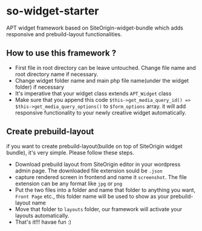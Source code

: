 # so-widget-starter
APT widget framework based on SiteOrigin-widget-bundle which adds responsive and prebuild-layout functionalities.

## How to use this framework ?
- First file in root directory can be leave untouched. Change file name and root directory name if necessary.
- Change widget folder name and main php file name(under the widget folder) if necessary
- It's imperative that your widget class extends `APT_Widget` class
- Make sure that you append this code `$this->get_media_query_id() => $this->get_media_query_options()` to `$form_options` array. it will add responsive functionality to your newly creative widget automatically.

## Create prebuild-layout
if you want to create prebuild-layout(builde on top of SiteOrigin widget bundle), it's very simple. Please follow these steps.
- Download prebuild layout from SiteOrigin editor in your wordpress admin page. The downloaded file extension sould be `.json`
- capture rendered screen in frontend and name it `screenshot`. The file extension can be any format like `jpg` or `png`
- Put the two files into a folder and name that folder to anything you want, `Front Page` etc., this folder name will be used to show as your prebuild-layout name
- Move that folder to `layouts` folder, our framework will activate your layouts automatically.
- That's it!!! havae fun :)
